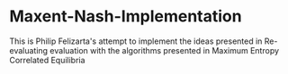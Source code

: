 # Maxent-Nash-Implementation
This is Philip Felizarta's attempt to implement the ideas presented in Re-evaluating evaluation with the algorithms presented in Maximum Entropy Correlated Equilibria
